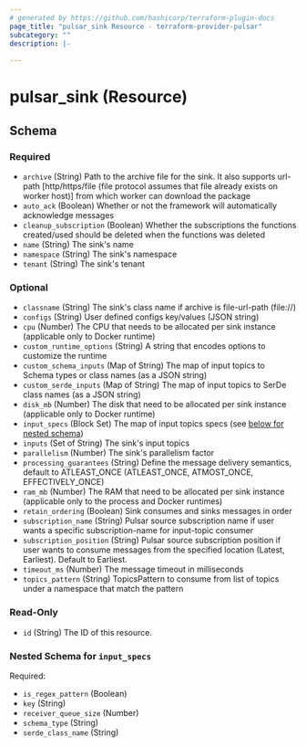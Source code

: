 ```yaml
---
# generated by https://github.com/hashicorp/terraform-plugin-docs
page_title: "pulsar_sink Resource - terraform-provider-pulsar"
subcategory: ""
description: |-
  
---
```


# pulsar_sink (Resource)





<!-- schema generated by tfplugindocs -->
## Schema

### Required

- `archive` (String) Path to the archive file for the sink. It also supports url-path [http/https/file (file protocol assumes that file already exists on worker host)] from which worker can download the package
- `auto_ack` (Boolean) Whether or not the framework will automatically acknowledge messages
- `cleanup_subscription` (Boolean) Whether the subscriptions the functions created/used should be deleted when the functions was deleted
- `name` (String) The sink's name
- `namespace` (String) The sink's namespace
- `tenant` (String) The sink's tenant

### Optional

- `classname` (String) The sink's class name if archive is file-url-path (file://)
- `configs` (String) User defined configs key/values (JSON string)
- `cpu` (Number) The CPU that needs to be allocated per sink instance (applicable only to Docker runtime)
- `custom_runtime_options` (String) A string that encodes options to customize the runtime
- `custom_schema_inputs` (Map of String) The map of input topics to Schema types or class names (as a JSON string)
- `custom_serde_inputs` (Map of String) The map of input topics to SerDe class names (as a JSON string)
- `disk_mb` (Number) The disk that need to be allocated per sink instance (applicable only to Docker runtime)
- `input_specs` (Block Set) The map of input topics specs (see [below for nested schema](#nestedblock--input_specs))
- `inputs` (Set of String) The sink's input topics
- `parallelism` (Number) The sink's parallelism factor
- `processing_guarantees` (String) Define the message delivery semantics, default to ATLEAST_ONCE (ATLEAST_ONCE, ATMOST_ONCE, EFFECTIVELY_ONCE)
- `ram_mb` (Number) The RAM that need to be allocated per sink instance (applicable only to the process and Docker runtimes)
- `retain_ordering` (Boolean) Sink consumes and sinks messages in order
- `subscription_name` (String) Pulsar source subscription name if user wants a specific subscription-name for input-topic consumer
- `subscription_position` (String) Pulsar source subscription position if user wants to consume messages from the specified location (Latest, Earliest). Default to Earliest.
- `timeout_ms` (Number) The message timeout in milliseconds
- `topics_pattern` (String) TopicsPattern to consume from list of topics under a namespace that match the pattern

### Read-Only

- `id` (String) The ID of this resource.

<a id="nestedblock--input_specs"></a>
### Nested Schema for `input_specs`

Required:

- `is_regex_pattern` (Boolean)
- `key` (String)
- `receiver_queue_size` (Number)
- `schema_type` (String)
- `serde_class_name` (String)


